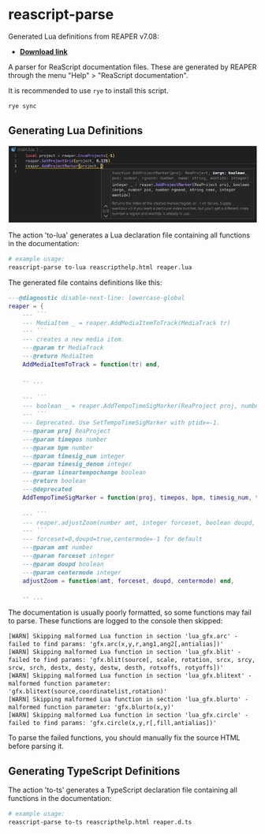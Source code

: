 # reascript-parse

Generated Lua definitions from REAPER v7.08:

- [**Download link**](https://github.com/jamesWalker55/rs-parse/releases/tag/initial)

A parser for ReaScript documentation files. These are generated by REAPER through the menu "Help" > "ReaScript documentation".

It is recommended to use `rye` to install this script.

```sh
rye sync
```

## Generating Lua Definitions

![REAPER intellisense for Lua in VSCode](docs/intellisense.png)

The action 'to-lua' generates a Lua declaration file containing all functions in the documentation:

```sh
# example usage:
reascript-parse to-lua reascripthelp.html reaper.lua
```

The generated file contains definitions like this:

````lua
---@diagnostic disable-next-line: lowercase-global
reaper = {
    --- ```
    --- MediaItem _ = reaper.AddMediaItemToTrack(MediaTrack tr)
    --- ```
    --- creates a new media item.
    ---@param tr MediaTrack
    ---@return MediaItem
    AddMediaItemToTrack = function(tr) end,

    -- ...

    --- ```
    --- boolean _ = reaper.AddTempoTimeSigMarker(ReaProject proj, number timepos, number bpm, integer timesig_num, integer timesig_denom, boolean lineartempochange)
    --- ```
    --- Deprecated. Use SetTempoTimeSigMarker with ptidx=-1.
    ---@param proj ReaProject
    ---@param timepos number
    ---@param bpm number
    ---@param timesig_num integer
    ---@param timesig_denom integer
    ---@param lineartempochange boolean
    ---@return boolean
    ---@deprecated
    AddTempoTimeSigMarker = function(proj, timepos, bpm, timesig_num, timesig_denom, lineartempochange) end,

    --- ```
    --- reaper.adjustZoom(number amt, integer forceset, boolean doupd, integer centermode)
    --- ```
    --- forceset=0,doupd=true,centermode=-1 for default
    ---@param amt number
    ---@param forceset integer
    ---@param doupd boolean
    ---@param centermode integer
    adjustZoom = function(amt, forceset, doupd, centermode) end,

    -- ...
````

The documentation is usually poorly formatted, so some functions may fail to parse. These functions are logged to the console then skipped:

```plain
[WARN] Skipping malformed Lua function in section 'lua_gfx.arc' - failed to find params: 'gfx.arc(x,y,r,ang1,ang2[,antialias])'
[WARN] Skipping malformed Lua function in section 'lua_gfx.blit' - failed to find params: 'gfx.blit(source[, scale, rotation, srcx, srcy, srcw, srch, destx, desty, destw, desth, rotxoffs, rotyoffs])'
[WARN] Skipping malformed Lua function in section 'lua_gfx.blitext' - malformed function parameter: 'gfx.blitext(source,coordinatelist,rotation)'
[WARN] Skipping malformed Lua function in section 'lua_gfx.blurto' - malformed function parameter: 'gfx.blurto(x,y)'
[WARN] Skipping malformed Lua function in section 'lua_gfx.circle' - failed to find params: 'gfx.circle(x,y,r[,fill,antialias])'
```

To parse the failed functions, you should manually fix the source HTML before parsing it.

## Generating TypeScript Definitions

The action 'to-ts' generates a TypeScript declaration file containing all functions in the documentation:

```sh
# example usage:
reascript-parse to-ts reascripthelp.html reaper.d.ts
```
